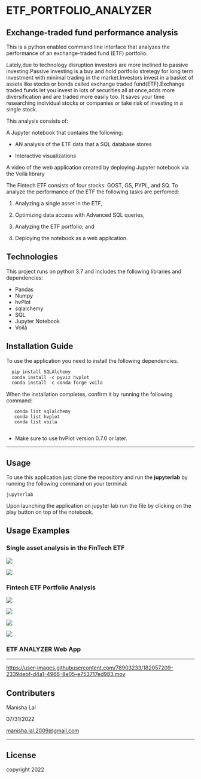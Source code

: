 # ETF_PORTFOLIO_ANALYZER #
Exchange-traded fund performance analysis
---
This is a python enabled command line interface that analyzes the performance of  an exchange-traded fund (ETF) portfolio.

Lately,due to technology disruption investors are more inclined to passive investing.Passive investing is a buy and hold portfolio stretegy for long term investment with minimal trading in the market.Investors invest in a basket of assets like stocks or bonds called exchange traded fund(ETF).Exchange traded funds let you invest in lots of securities all at once,adds more diversification and are traded more easily too. It saves your time researching individual stocks or companies or take risk of investing in a single stock.

This analysis consists of:

A Jupyter notebook that contains the following:

* AN analysis of the ETF data that a SQL database stores

* Interactive visualizations

A  video of the web application created by deploying Jupyter notebook via the Voilà library

The Fintech ETF consists of four stocks: GOST, GS, PYPL, and SQ. To analyze the performance of the ETF the following tasks are perfomed:

1. Analyzing a single asset in the ETF,

2. Optimizing data access with Advanced SQL queries,

3. Analyzing the ETF portfolio; and

4. Deploying the notebook as a web application.


## Technologies
This project runs on python 3.7 and includes the following libraries and dependencies:

* Pandas
* Numpy
* hvPlot
* sqlalchemy
* SQL
* Jupyter Notebook
* Voilà 

## Installation Guide

To use the application you need to install the following dependencies.

```python
  pip install SQLAlchemy
  conda install -c pyviz hvplot 
  conda install -c conda-forge voila
```
When the installation completes, confirm it by running the following command:

```
   conda list sqlalchemy
   conda list hvplot
   conda list voila
   
```   

* Make sure to use hvPlot version 0.7.0 or later.
---

## Usage

To use this application just clone the repository and run the **jupyterlab** by running the following command on your terminal:

```jupyterlab```

Upon launching the application  on jupyter lab run the file by clicking on the play button on top of the notebook. 


## Usage Examples

### Single asset analysis in the FinTech ETF ###


![](images/paypal_daily_returns.png)



![](images/paypal_cum_returns.png)

### Fintech ETF Portfolio Analysis ###



![](images/etf_daily_returns.png)


![](images/etf_annual_returns.png)



![](images/etf_cum_returns.png)



![](images/etf_cum_plot.png)

### ETF ANALYZER Web App ###



[](images/etf_app.mov)


___

https://user-images.githubusercontent.com/78903233/182057209-2339debf-d4a1-4966-8e05-e753717ed983.mov




## Contributers

Manisha Lal

07/31/2022

manisha.lal.2009@gmail.com
___


## License

copyright 2022
